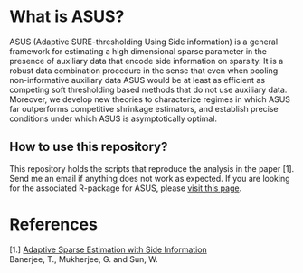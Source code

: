 What is ASUS?
======

ASUS (Adaptive SURE-thresholding Using Side information) is a general framework for estimating a high dimensional sparse parameter in the presence of auxiliary data that encode side information on sparsity.  It is a robust data
combination procedure in the sense that even when pooling non-informative auxiliary data ASUS would be at least as efficient as competing soft thresholding based methods that do not use auxiliary data. Moreover, we develop new theories to characterize regimes in which ASUS far outperforms competitive shrinkage estimators, and establish precise conditions under which ASUS is
asymptotically optimal.

How to use this repository?
----------

This repository holds the scripts that reproduce the analysis in the paper [1]. Send me an email if anything does not work as expected. If you are looking for the associated R-package for ASUS, please [visit this page](https://github.com/trambakbanerjee/asus#asus).

References
=======
[1.] [Adaptive Sparse Estimation with Side Information](http://www-bcf.usc.edu/~wenguans/Papers/ASUS.pdf)    
Banerjee, T., Mukherjee, G. and Sun, W.
